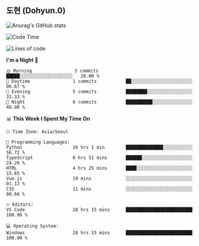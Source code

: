 ## 도현 (Dohyun.0)
![Anurag's GitHub stats](https://github-readme-stats.vercel.app/api?username=dohyun-0&theme=dark&show_icons=true)
<!--START_SECTION:waka-->
![Code Time](http://img.shields.io/badge/Code%20Time-114%20hrs%2029%20mins-blue)

![Lines of code](https://img.shields.io/badge/From%20Hello%20World%20I%27ve%20Written-6.3%20thousand%20lines%20of%20code-blue)

**I'm a Night 🦉** 

```text
🌞 Morning                3 commits           █████░░░░░░░░░░░░░░░░░░░░   20.00 % 
🌆 Daytime                1 commits           ██░░░░░░░░░░░░░░░░░░░░░░░   06.67 % 
🌃 Evening                5 commits           ████████░░░░░░░░░░░░░░░░░   33.33 % 
🌙 Night                  6 commits           ██████████░░░░░░░░░░░░░░░   40.00 % 
```


📊 **This Week I Spent My Time On** 

```text
🕑︎ Time Zone: Asia/Seoul

💬 Programming Languages: 
Python                   16 hrs 1 min        ██████████████░░░░░░░░░░░   56.72 % 
TypeScript               6 hrs 51 mins       ██████░░░░░░░░░░░░░░░░░░░   24.28 % 
HTML                     4 hrs 25 mins       ████░░░░░░░░░░░░░░░░░░░░░   15.65 % 
Vue.js                   19 mins             ░░░░░░░░░░░░░░░░░░░░░░░░░   01.12 % 
CSS                      11 mins             ░░░░░░░░░░░░░░░░░░░░░░░░░   00.66 % 

🔥 Editors: 
VS Code                  28 hrs 15 mins      █████████████████████████   100.00 % 

💻 Operating System: 
Windows                  28 hrs 15 mins      █████████████████████████   100.00 % 
```


<!--END_SECTION:waka-->
